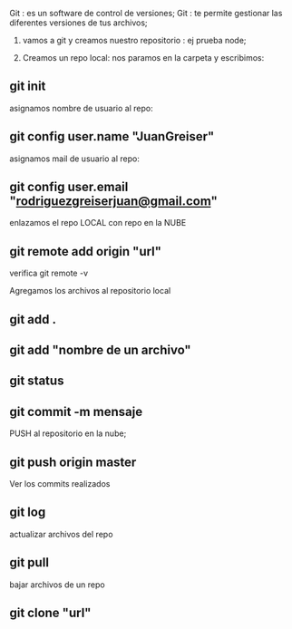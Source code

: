 Git : es un software de control de versiones;
Git : te permite gestionar las diferentes versiones de tus archivos;


1) vamos a git y creamos nuestro repositorio : ej prueba node;

2) Creamos un repo local: nos paramos en la carpeta y escribimos:
 ## git init

asignamos nombre de usuario al repo:
## git config user.name "JuanGreiser"

asignamos mail de usuario al repo:
## git config user.email "rodriguezgreiserjuan@gmail.com"

enlazamos el repo LOCAL con repo en la NUBE
## git remote add origin "url"
verifica git remote -v


Agregamos los archivos al repositorio local
## git add .
## git add "nombre de un archivo"

## git status 
## git commit -m mensaje

PUSH al repositorio en la nube;

## git push origin master

Ver los commits realizados
## git log 

actualizar archivos del repo
## git pull

bajar archivos de un repo
## git clone "url"


